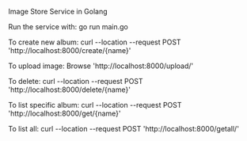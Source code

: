 Image Store Service in Golang


Run the service with:
go run main.go    

To create new album:
curl --location --request POST 'http://localhost:8000/create/{name}'

To upload image:
Browse 'http://localhost:8000/upload/'

To delete:
curl --location --request POST 'http://localhost:8000/delete/{name}'

To list specific album:
curl --location --request POST 'http://localhost:8000/get/{name}'

To list all:
curl --location --request POST 'http://localhost:8000/getall/'